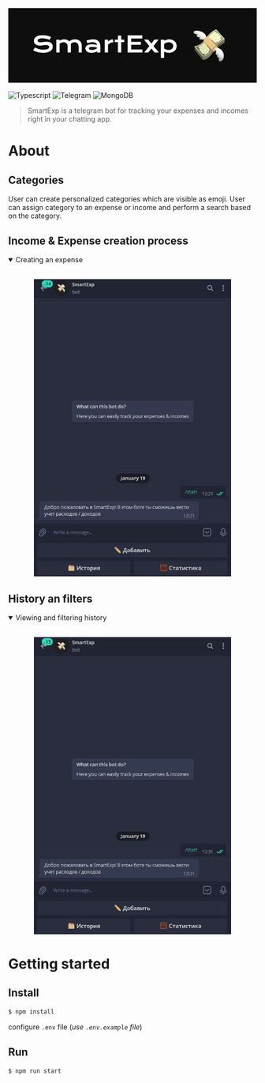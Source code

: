 <img src="./public/cover.png">

![Typescript](https://img.shields.io/badge/TypeScript-007ACC?style=for-the-badge&logo=typescript&logoColor=white)
![Telegram](https://img.shields.io/badge/Telegram-2CA5E0?style=for-the-badge&logo=telegram&logoColor=white)
![MongoDB](https://img.shields.io/badge/MongoDB-%234ea94b.svg?style=for-the-badge&logo=mongodb&logoColor=white)

> SmartExp is a telegram bot for tracking your  expenses and incomes right in your chatting app.

# About
## Categories
User can create personalized categories which are visible as emoji. User can assign category to an expense or income and perform a search based on the category.

## Income & Expense creation process
<details open>
<summary>Creating an expense</summary>
<br>
<p align="center">
  <img src="./public/1.gif" alt="Computer man" width="400px">
</p>
</details>

## History an filters
<details open>
<summary>Viewing and filtering history</summary>
<br>
<p align="center">
  <img src="./public/2.gif" alt="Computer man" width="400px">
</p>
</details>


# Getting started
## Install

```sh
$ npm install
```
configure `.env` file (*use `.env.example` file*)

## Run

```sh
$ npm run start
```
